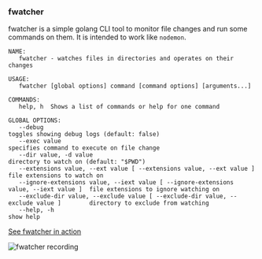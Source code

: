 ### fwatcher

fwatcher is a simple golang CLI tool to monitor file changes and run some commands on them.
It is intended to work like `nodemon`.

```console
NAME:
   fwatcher - watches files in directories and operates on their changes

USAGE:
   fwatcher [global options] command [command options] [arguments...]

COMMANDS:
   help, h  Shows a list of commands or help for one command

GLOBAL OPTIONS:
   --debug                                                                              toggles showing debug logs (default: false)
   --exec value                                                                         specifies command to execute on file change
   --dir value, -d value                                                                directory to watch on (default: "$PWD")
   --extensions value, --ext value [ --extensions value, --ext value ]                  file extensions to watch on
   --ignore-extensions value, --iext value [ --ignore-extensions value, --iext value ]  file extensions to ignore watching on
   --exclude-dir value, --exclude value [ --exclude-dir value, --exclude value ]        directory to exclude from watching
   --help, -h                                                                           show help
```

[See fwatcher in action](https://github.com/nxtcoder17/fwatcher/assets/22402557/ce1b1908-cb9f-438f-85c1-3a8858265c40)

![fwatcher recording](https://github.com/nxtcoder17/fwatcher/assets/22402557/ce1b1908-cb9f-438f-85c1-3a8858265c40)
